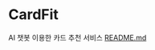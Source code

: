 # CardFit
AI 챗봇 이용한 카드 추천 서비스
[README.md](https://github.com/user-attachments/files/20851821/README.md)

